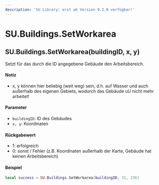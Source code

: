 ```yaml
---
description: 'SU Library: erst ab Version 0.2.0 verfügbar!'
---
```


# SU.Buildings.SetWorkarea

## SU.Buildings.SetWorkarea(buildingID, x, y)

Setzt für das durch die ID angegebene Gebäude den Arbeitsbereich.

#### Notiz

* x, y können hier beliebig (weit weg) sein, d.h. auf Wasser und auch außerhalb des eigenen Gebiets, wodurch das Gebäude uU nicht mehr arbeitet!

#### Parameter

* `buildingID`: ID des Gebäudes
* `x, y`: Koordinaten

#### Rückgabewert

* 1: erfolgreich
* 0: sonst / Fehler (z.B. Koordinaten außerhalb der Karte, Gebäude hat keinen Arbeitsbereich)

#### Beispiel

```lua
local success = SU.Buildings.SetWorkarea(buildingID, 31, 236)
```
